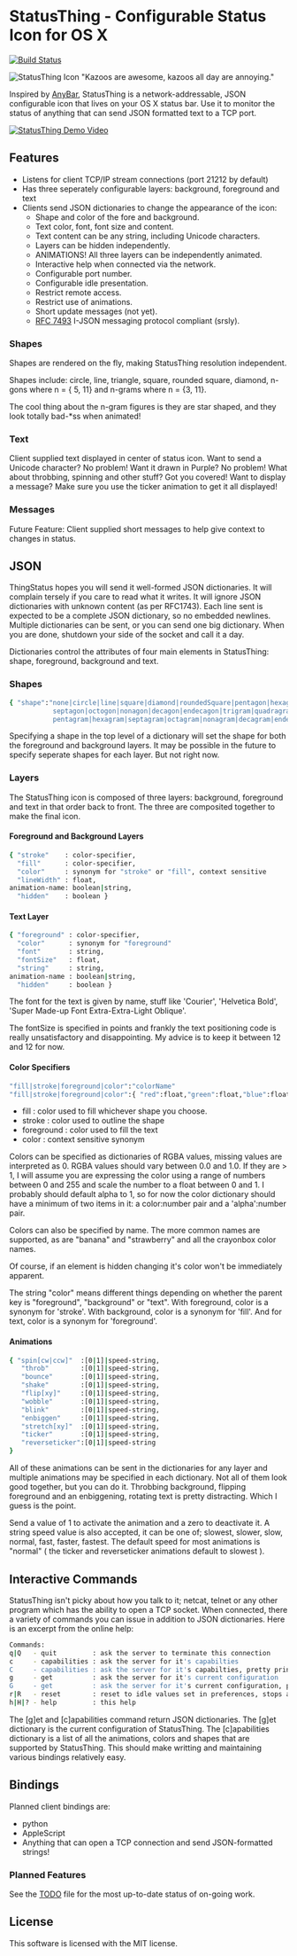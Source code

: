# StatusThing - Configurable Status Icon for OS X 

[![Build Status](https://travis-ci.org/JnyJny/StatusThing.svg?branch=master)](https://travis-ci.org/JnyJny/StatusThing)

![StatusThing Icon](https://raw.githubusercontent.com/JnyJny/StatusThing/master/StatusThing/Images.xcassets/AppIcon.appiconset/icon_32x32%402x.png) "Kazoos are awesome, kazoos all day are annoying."

Inspired by <a href="https://github.com/tonsky/AnyBar">AnyBar</a>, StatusThing is a network-addressable, JSON configurable icon that lives on your OS X status bar.  Use it to monitor the status of anything that can send JSON formatted text to a TCP port. 

[![StatusThing Demo Video](https://raw.githubusercontent.com/JnyJny/StatusThing/3c651d63ab489cfa033c1eab795bbeae44c409e0/Screenshots/YTScreenshot.png)](https://youtu.be/4ASGU1lLHpI "StatusThing Demo Video")

## Features
- Listens for client TCP/IP stream connections (port 21212 by default)
- Has three seperately configurable layers: background, foreground and text
- Clients send JSON dictionaries to change the appearance of the icon:
  - Shape and color of the fore and background.
  - Text color, font, font size and content.
  - Text content can be any string, including Unicode characters.
  - Layers can be hidden independently.
  - ANIMATIONS! All three layers can be independently animated.
  - Interactive help when connected via the network.
  - Configurable port number.
  - Configurable idle presentation.
  - Restrict remote access.
  - Restrict use of animations.
  - Short update messages (not yet).
  - <a href="http://www.rfc-editor.org/rfc/rfc7493.txt">RFC 7493</a> I-JSON messaging protocol compliant (srsly).


### Shapes
Shapes are rendered on the fly, making StatusThing resolution independent.

Shapes include: circle, line, triangle, square, rounded square, diamond, n-gons where n = { 5, 11} and n-grams where n = {3, 11}.

The cool thing about the n-gram figures is they are star shaped, and they look totally bad-*ss when animated!

### Text

Client supplied text displayed in center of status icon. Want to send a Unicode character? No problem! Want it drawn in Purple? No problem! What about throbbing, spinning and other stuff? Got you covered! Want to display a message? Make sure you use the ticker animation to get it all displayed!

### Messages

Future Feature: Client supplied short messages to help give context to changes in status. 

## JSON

ThingStatus hopes you will send it well-formed JSON dictionaries. It will complain tersely if you care to read what it writes. It will ignore JSON dictionaries with unknown content (as per RFC1743). Each line sent is expected to be a complete JSON dictionary, so no embedded newlines. Multiple dictionaries can be sent, or you can send one big dictionary. When you are done, shutdown your side of the socket and call it a day.

Dictionaries control the attributes of four main elements in StatusThing: shape, foreground, background and text.

### Shapes

```sh
{ "shape":"none|circle|line|square|diamond|roundedSquare|pentagon|hexagon|
           septagon|octogon|nonagon|decagon|endecagon|trigram|quadragram|
           pentagram|hexagram|septagram|octagram|nonagram|decagram|endecagram" }
```

Specifying a shape in the top level of a dictionary will set the shape for both the foreground and background layers. It may be possible in the future to specify seperate shapes for each layer.  But not right now.

### Layers

The StatusThing icon is composed of three layers: background, foreground and text in that order back to front.  The three are composited together to make the final icon. 

#### Foreground and Background Layers

```sh
{ "stroke"    : color-specifier,
  "fill"      : color-specifier,
  "color"     : synonym for "stroke" or "fill", context sensitive
  "lineWidth" : float,
animation-name: boolean|string,
  "hidden"    : boolean }
```

#### Text Layer

```sh
{ "foreground" : color-specifier,
  "color"      : synonym for "foreground"
  "font"       : string,
  "fontSize"   : float,
  "string"     : string,
animation-name : boolean|string,
  "hidden"     : boolean }
```

The font for the text is given by name, stuff like 'Courier', 'Helvetica Bold', 'Super Made-up Font Extra-Extra-Light Oblique'.

The fontSize is specified in points and frankly the text positioning code is really unsatisfactory and disappointing. My advice is to keep it between 12 and 12 for now.


#### Color Specifiers
```sh
"fill|stroke|foreground|color":"colorName"
"fill|stroke|foreground|color":{ "red":float,"green":float,"blue":float,"alpha" }
```

- fill       : color used to fill whichever shape you choose.
- stroke     : color used to outline the shape
- foreground : color used to fill the text
- color      : context sensitive synonym

Colors can be specified as dictionaries of RGBA values, missing values are interpreted as 0. RGBA values should vary between 0.0 and 1.0. If they are > 1, I will assume you are expressing the color using a range of numbers between 0 and 255 and scale the number to a float between 0 and 1. I probably should default alpha to 1, so for now the color dictionary should have a minimum of two items in it: a color:number pair and a 'alpha':number pair.

Colors can also be specified by name.  The more common names are supported, as are "banana" and "strawberry" and all the crayonbox color names.

Of course, if an element is hidden changing it's color won't be immediately apparent.

The string "color" means different things depending on whether the parent key is "foreground", "background" or "text". With foreground, color is a synonym for 'stroke'. With background, color is a synonym for 'fill'.  And for text, color is a synonym for 'foreground'. 

#### Animations

```sh
{ "spin[cw|ccw]"  :[0|1]|speed-string,
   "throb"        :[0|1]|speed-string,
   "bounce"       :[0|1]|speed-string,
   "shake"        :[0|1]|speed-string,
   "flip[xy]"     :[0|1]|speed-string,
   "wobble"       :[0|1]|speed-string,
   "blink"        :[0|1]|speed-string,
   "enbiggen"     :[0|1]|speed-string,
   "stretch[xy]"  :[0|1]|speed-string,
   "ticker"       :[0|1]|speed-string,
   "reverseticker":[0|1]|speed-string
}
```

All of these animations can be sent in the dictionaries for any layer and multiple animations may be specified in each dictionary. Not all of them look good together, but you can do it.  Throbbing background, flipping foreground and an enbiggening, rotating text is pretty distracting. Which I guess is the point.

Send a value of 1 to activate the animation and a zero to deactivate it.  A string speed value is also accepted, it can be one of; slowest, slower, slow, normal, fast, faster, fastest. The default speed for most animations is "normal" ( the ticker and reverseticker animations default to slowest ). 

## Interactive Commands

StatusThing isn't picky about how you talk to it; netcat, telnet or any other program which has the ability to open a TCP socket. When connected, there a variety of commands you can issue in addition to JSON dictionaries.  Here is an excerpt from the online help:

```sh
Commands:
q|Q   - quit         : ask the server to terminate this connection
c     - capabilities : ask the server for it's capabilties
C     - capabilities : ask the server for it's capabilties, pretty printed
g     - get          : ask the server for it's current configuration
G     - get          : ask the server for it's current configuration, pretty printed
r|R   - reset        : reset to idle values set in preferences, stops animations
h|H|? - help         : this help
```
The [g]et and [c]apabilities command return JSON dictionaries.  The [g]et dictionary is the current configuration of StatusThing. The [c]apabilities dictionary is a list of all the animations, colors and shapes that are supported by StatusThing.  This should make writting and maintaining various bindings relatively easy. 

## Bindings

Planned client bindings are:
- python
- AppleScript
- Anything that can open a TCP connection and send JSON-formatted strings!

### Planned Features

See the <a href="https://github.com/JnyJny/StatusThing/blob/master/StatusThing/TODO">TODO</a> file for the most up-to-date status of on-going work.

## License

This software is licensed with the MIT license. 
